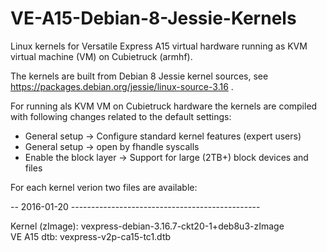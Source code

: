 # VE-A15-Debian-8-Jessie-Kernels
Linux kernels for Versatile Express A15 virtual hardware running as KVM virtual machine (VM) on Cubietruck (armhf).

The kernels are built from Debian 8 Jessie kernel sources, see https://packages.debian.org/jessie/linux-source-3.16 .

For running als KVM VM on Cubietruck hardware the kernels are compiled with following changes related to the default settings:

- General setup -> Configure standard kernel features (expert users)        
- General setup -> open by fhandle syscalls                                 
- Enable the block layer -> Support for large (2TB+) block devices and files

For each kernel verion two files are available:

-- 2016-01-20 -----------------------------------------------

Kernel (zImage): vexpress-debian-3.16.7-ckt20-1+deb8u3-zImage                       
VE A15 dtb:      vexpress-v2p-ca15-tc1.dtb
